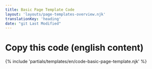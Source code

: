 ```yaml
---
title: Basic Page Template Code
layout: 'layouts/page-templates-overview.njk'
translationKey: 'heading'
date: "git Last Modified"
---
```

# Copy this code (english content)

{% include 'partials/templates/en/code-basic-page-template.njk' %}
